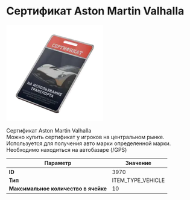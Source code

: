 # Сертификат Aston Martin Valhalla

![Item Image](../img/3970.webp?raw=true)

Сертификат Aston Martin Valhalla<br>Можно купить сертификат у игроков на центральном рынке.<br>Используется для получения авто марки определенной марки.<br>Необходимо находиться на автобазаре (/GPS)


| Параметр | Значение |
|----------|----------|
| **ID** | 3970 |
| **Тип** | ITEM_TYPE_VEHICLE |
| **Максимальное количество в ячейке** | 10 |

